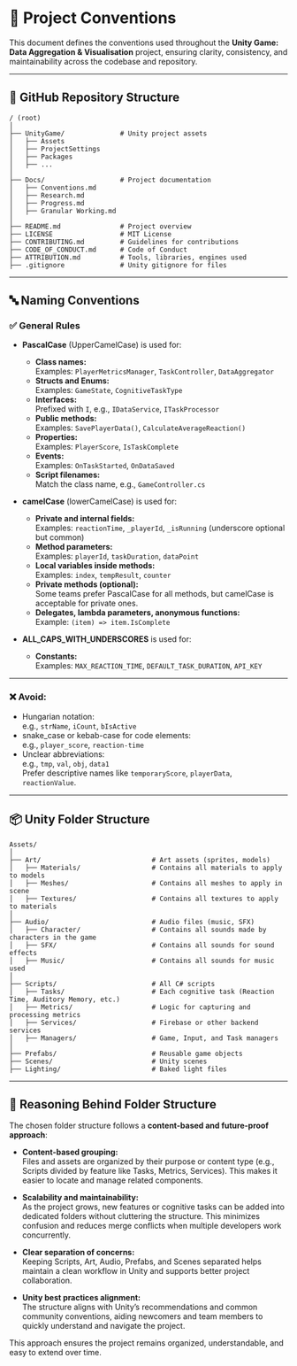 # 📐 Project Conventions

This document defines the conventions used throughout the **Unity Game: Data Aggregation & Visualisation** project, ensuring clarity, consistency, and maintainability across the codebase and repository.

---

## 📁 GitHub Repository Structure

```
/ (root)
│
├── UnityGame/              # Unity project assets
│   ├── Assets
│   ├── ProjectSettings
│   ├── Packages
│   ├── ...
│
├── Docs/                   # Project documentation
│   ├── Conventions.md
│   ├── Research.md
│   ├── Progress.md
│   ├── Granular Working.md
│
├── README.md               # Project overview
├── LICENSE                 # MIT License
├── CONTRIBUTING.md         # Guidelines for contributions
├── CODE_OF_CONDUCT.md      # Code of Conduct
├── ATTRIBUTION.md          # Tools, libraries, engines used
├── .gitignore              # Unity gitignore for files
```

---

## 🔤 Naming Conventions

### ✅ General Rules

- **PascalCase** (UpperCamelCase) is used for:
  - **Class names:**  
    Examples: `PlayerMetricsManager`, `TaskController`, `DataAggregator`
  - **Structs and Enums:**  
    Examples: `GameState`, `CognitiveTaskType`
  - **Interfaces:**  
    Prefixed with `I`, e.g., `IDataService`, `ITaskProcessor`
  - **Public methods:**  
    Examples: `SavePlayerData()`, `CalculateAverageReaction()`
  - **Properties:**  
    Examples: `PlayerScore`, `IsTaskComplete`
  - **Events:**  
    Examples: `OnTaskStarted`, `OnDataSaved`
  - **Script filenames:**  
    Match the class name, e.g., `GameController.cs`

- **camelCase** (lowerCamelCase) is used for:
  - **Private and internal fields:**  
    Examples: `reactionTime`, `_playerId`, `_isRunning` (underscore optional but common)
  - **Method parameters:**  
    Examples: `playerId`, `taskDuration`, `dataPoint`
  - **Local variables inside methods:**  
    Examples: `index`, `tempResult`, `counter`
  - **Private methods (optional):**  
    Some teams prefer PascalCase for all methods, but camelCase is acceptable for private ones.
  - **Delegates, lambda parameters, anonymous functions:**  
    Example: `(item) => item.IsComplete`

- **ALL_CAPS_WITH_UNDERSCORES** is used for:
  - **Constants:**  
    Examples: `MAX_REACTION_TIME`, `DEFAULT_TASK_DURATION`, `API_KEY`

---

### ❌ Avoid:

- Hungarian notation:  
  e.g., `strName`, `iCount`, `bIsActive`
- snake_case or kebab-case for code elements:  
  e.g., `player_score`, `reaction-time`
- Unclear abbreviations:  
  e.g., `tmp`, `val`, `obj`, `data1`  
  Prefer descriptive names like `temporaryScore`, `playerData`, `reactionValue`.

---

## 📦 Unity Folder Structure

```
Assets/
│
├── Art/                            # Art assets (sprites, models)
│   ├── Materials/                  # Contains all materials to apply to models
│   ├── Meshes/                     # Contains all meshes to apply in scene
│   ├── Textures/                   # Contains all textures to apply to materials
│
├── Audio/                          # Audio files (music, SFX)
│   ├── Character/                  # Contains all sounds made by characters in the game
│   ├── SFX/                        # Contains all sounds for sound effects
│   ├── Music/                      # Contains all sounds for music used
│
├── Scripts/                        # All C# scripts
│   ├── Tasks/                      # Each cognitive task (Reaction Time, Auditory Memory, etc.)
│   ├── Metrics/                    # Logic for capturing and processing metrics
│   ├── Services/                   # Firebase or other backend services
│   ├── Managers/                   # Game, Input, and Task managers
│
├── Prefabs/                        # Reusable game objects
├── Scenes/                         # Unity scenes
├── Lighting/                       # Baked light files
```

---

## 📂 Reasoning Behind Folder Structure

The chosen folder structure follows a **content-based and future-proof approach**:

- **Content-based grouping:**  
  Files and assets are organized by their purpose or content type (e.g., Scripts divided by feature like Tasks, Metrics, Services). This makes it easier to locate and manage related components.

- **Scalability and maintainability:**  
  As the project grows, new features or cognitive tasks can be added into dedicated folders without cluttering the structure. This minimizes confusion and reduces merge conflicts when multiple developers work concurrently.

- **Clear separation of concerns:**  
  Keeping Scripts, Art, Audio, Prefabs, and Scenes separated helps maintain a clean workflow in Unity and supports better project collaboration.

- **Unity best practices alignment:**  
  The structure aligns with Unity’s recommendations and common community conventions, aiding newcomers and team members to quickly understand and navigate the project.

This approach ensures the project remains organized, understandable, and easy to extend over time.